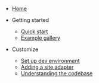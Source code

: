 
- [Home](README.md)
- Getting started

  - [Quick start](quickstart.md)
  - [Example gallery](examples.md)


- Customize
  - [Set up dev environment](devenv.md)
  - [Adding a site adapter](add-scraper.md)
  - [Understanding the codebase](codebase.md)

